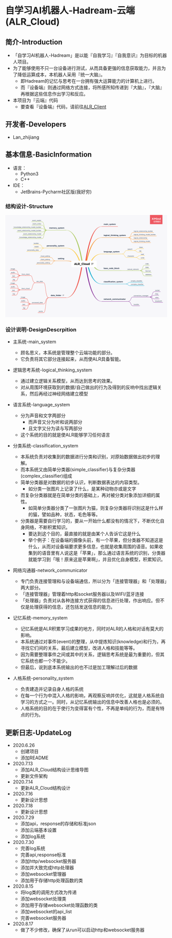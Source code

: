 # 自学习AI机器人-Hadream-云端(ALR_Cloud)

## 简介-Introduction
- 「自学习AI机器人-Hadream」是以能『自我学习』『自我意识』为目标的机器人项目。
- 为了能够使用不只一台设备进行测试，从而具备更强的信息获取能力，并且为了降低运算成本，本机器人采用『统一大脑』。
  - 即Hadream的记忆与思考在一台拥有强大运算能力的计算机上进行。
  - 而『设备端』则通过网络方式连接，将所感所知传递到『大脑』，『大脑』再根据这些信息作出学习和反应。
- 本项目为『云端』代码
  - 要查看『设备端』代码，请前往[ALR_Client](https://github.com/AutoLearningRobotHadream/ALR_Client)

## 开发者-Developers
- Lan_zhijiang

## 基本信息-BasicInformation
- 语言：
  - Python3
  - C++
- IDE：
  - JetBrains-Pycharm社区版(我好穷)

### 结构设计-Structure
![ALR_Cloud结构设计图](https://github.com/AutoLearningRobotHadream/ALR_Cloud/blob/master/ALR_Cloud.png)

### 设计说明-DesignDescrpition

- 主系统-main_system
  - 顾名思义，本系统是管理整个云端功能的部分。
  - 它负责将其它部分连接起来，从而使ALR具备智能。

- 逻辑思考系统-logical_thinking_system
  - 通过建立逻辑关系模型，从而达到思考的效果。
  - 对从周围环境获取到的数据/自己做出的行为及得到的反响中找出逻辑关系，然后再经过神经网络建立模型

- 语言系统-language_system
  - 分为声音和文字两部分
    - 而声音又分为听和说两部分
    - 且文字又分为读与写两部分
  - 这个系统的目的就是使ALR能够学习任何语言

- 分类系统-classification_system
  - 本系统负责对收集到的数据进行分类和识别，对原始数据做出初步的理解。
  - 而本系统又由简单分类器(simple_classifier)与复杂分类器(complex_classifier)组成
  - 简单分类器是对数据的初步认识，判断数据表达的内容类型。
    - 如分类一张图片上记录了什么，是某种动物亦或是文字
  - 而复杂分类器就是在简单分类的基础上，再对被分类对象添加详细的属性。
    - 如简单分类器分类了一张图片为猫，则复杂分类器将识别这是什么样的猫，譬如品种，状态，毛色等等。
  - 分类器是需要自行学习的，要从一开始什么都没有的情况下，不断优化自身网络，不断积累知识。
    - 要达到这个目的，最直接的就是由某个人告诉它这是什么
    - 举个例子：在设备端的摄像头前，有一个苹果，但分类器不知道这是什么，从而对设备端要求更多信息，也就是收集周围的语音。如果收集到的语音里有人说这是「苹果」，那么通过语言系统的识别，分类器就能学习到「哦！原来这是苹果啊」，并且优化自身模型，积累知识。

- 网络沟通器-network_communicator
  - 专门负责连接管理和与设备端通信，所以分为「连接管理器」和「处理器」两大部分。
  - 「连接管理器」管理着http和socket服务器以及WIFI/蓝牙连接
  - 「处理器」负责对从各种连接方式获得的信息进行处理，作出响应。但不仅是处理获得的信息，还包括发送信息的能力。
  
- 记忆系统-memory_system
  - 记忆系统是ALR积累学习成果的地方，同时对ALR的人格和对话有莫大的影响。
  - 本系统通过对事件(event)的整理，从中提炼知识(knowledge)和行为，再寻找它们间的关系，最后建立模型，改进人格和技能等等。
  - 因为需要整理事件之间或其中的关系，逻辑思考系统是最为重要的，但其它系统也都一个不能少。
  - 但最后，说到底本系统输出的也不过是加工理解过后的数据
  
- 人格系统-personality_system
  - 负责建造并记录自身人格的系统
  - 在每一个行为中混入人格的影响，再观察反响并优化，这就是人格系统自学习的方式之一。同时，从记忆系统输出的信息中改善人格也是必须的。
  - 人格系统的目的在于使行为变得富有个性，不再是单纯的行为，而是有特点的行为。

## 更新日志-UpdateLog
- 2020.6.26
  - 创建项目
  - 添加README
- 2020.7.13
  - 添加ALR_Cloud结构设计思维导图
  - 更新文件架构
- 2020.7.14
  - 更新ALR_Cloud结构设计
- 2020.7.16
  - 更新设计思想
- 2020.7.18
  - 更新设计思想
- 2020.7.29
  - 添加api，response的存储和标准json
  - 添加云端基本设置
  - 添加log系统
- 2020.7.30
  - 完善log系统
  - 完善api,response标准
  - 添加http/websocket服务器
  - 添加并大致完成http处理器
  - 添加websocket管理器
  - 添加用于存储http处理函数的类
- 2020.8.15
  - 将log类的调用方式改为传递
  - 添加websocket处理类
  - 添加用于存储websocket处理函数的类
  - 添加websocket的api_list
  - 完善websocket服务器
- 2020.8.17
  - 做了不少修改，确保了从run可以启动http和websocket服务器
